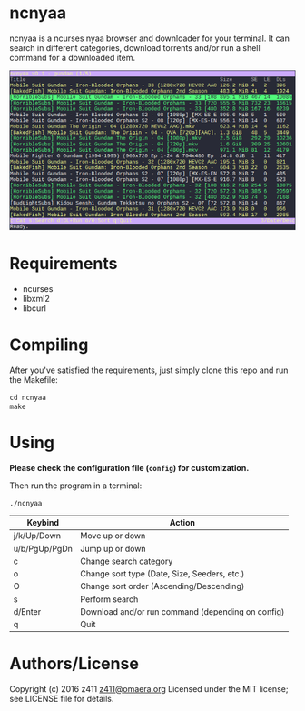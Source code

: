 # ncnyaa
ncnyaa is a ncurses nyaa browser and downloader for your terminal.
It can search in different categories, download torrents and/or run a shell command
for a downloaded item.

![Sample](/sample.png?raw=true "ncnyaa")

# Requirements
* ncurses
* libxml2
* libcurl

# Compiling
After you've satisfied the requirements, just simply clone this repo
and run the Makefile:

    cd ncnyaa
    make

# Using
**Please check the configuration file (`config`) for customization.**

Then run the program in a terminal:

    ./ncnyaa

| Keybind | Action |
| --- | --- |
| j/k/Up/Down | Move up or down |
| u/b/PgUp/PgDn | Jump up or down |
| c | Change search category |
| o | Change sort type (Date, Size, Seeders, etc.) |
| O | Change sort order (Ascending/Descending) |
| s | Perform search |
| d/Enter | Download and/or run command (depending on config) |
| q | Quit |

# Authors/License
Copyright (c) 2016 z411 <z411@omaera.org>
Licensed under the MIT license; see LICENSE file for details.

